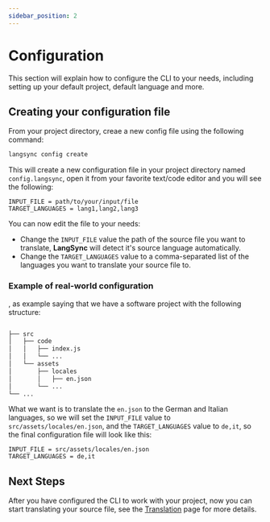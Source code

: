 ```yaml
---
sidebar_position: 2
---
```


# Configuration

This section will explain how to configure the CLI to your needs, including setting up your default project, default language and more.

## Creating your configuration file

From your project directory, creae a new config file using the following command:

```bash
langsync config create
```

This will create a new configuration file in your project directory named `config.langsync`, open it from your favorite text/code editor and you will see the following:

```env
INPUT_FILE = path/to/your/input/file
TARGET_LANGUAGES = lang1,lang2,lang3
```

You can now edit the file to your needs:

- Change the `INPUT_FILE` value the path of the source file you want to translate, **LangSync** will detect it's source language automatically.
- Change the `TARGET_LANGUAGES` value to a comma-separated list of the languages you want to translate your source file to.

### Example of real-world configuration

, as example saying that we have a software project with the following structure:

```bash

├── src
│   ├── code
│   │   ├── index.js
│   │   └── ...
│   └── assets
│       ├── locales
│       │   ├── en.json
│       └── ...
└── ...
```

What we want is to translate the `en.json` to the German and Italian languages, so we will set the `INPUT_FILE` value to `src/assets/locales/en.json`, and the `TARGET_LANGUAGES` value to `de,it`, so the final configuration file will look like this:

```env
INPUT_FILE = src/assets/locales/en.json
TARGET_LANGUAGES = de,it
```

## Next Steps

After you have configured the CLI to work with your project, now you can start translating your source file, see the [Translation](./start-tranlations.md) page for more details.
